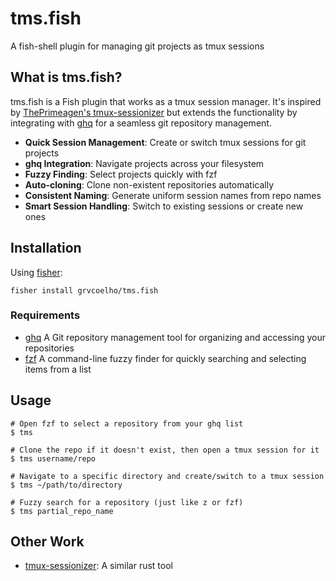 # tms.fish

A fish-shell plugin for managing git projects as tmux sessions

## What is tms.fish?

tms.fish is a Fish plugin that works as a tmux session manager. It's inspired by [ThePrimeagen's tmux-sessionizer](https://github.com/ThePrimeagen/.dotfiles/blob/602019e902634188ab06ea31251c01c1a43d1621/bin/.local/scripts/tmux-sessionizer) but extends the functionality by integrating with [ghq](https://github.com/x-motemen/ghq) for a seamless git repository management.

- **Quick Session Management**: Create or switch tmux sessions for git projects
- **ghq Integration**: Navigate projects across your filesystem
- **Fuzzy Finding**: Select projects quickly with fzf
- **Auto-cloning**: Clone non-existent repositories automatically
- **Consistent Naming**: Generate uniform session names from repo names
- **Smart Session Handling**: Switch to existing sessions or create new ones

## Installation

Using [fisher](https://github.com/jorgebucaran/fisher):

```fish
fisher install grvcoelho/tms.fish
```

### Requirements

- [ghq](https://github.com/x-motemen/ghq) A Git repository management tool for organizing and accessing your repositories
- [fzf](https://github.com/junegunn/fzf) A command-line fuzzy finder for quickly searching and selecting items from a list

## Usage

```fish
# Open fzf to select a repository from your ghq list
$ tms

# Clone the repo if it doesn't exist, then open a tmux session for it
$ tms username/repo

# Navigate to a specific directory and create/switch to a tmux session
$ tms ~/path/to/directory

# Fuzzy search for a repository (just like z or fzf)
$ tms partial_repo_name
```

## Other Work

- [tmux-sessionizer](https://github.com/jrmoulton/tmux-sessionizer): A similar rust tool
